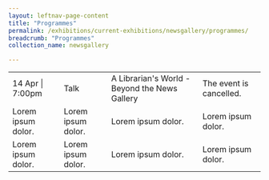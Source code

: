 ```yaml
---
layout: leftnav-page-content
title: "Programmes"
permalink: /exhibitions/current-exhibitions/newsgallery/programmes/
breadcrumb: "Programmes"
collection_name: newsgallery

---
```


<table class="table table-v">
    <tr>
        <td>14 Apr | 7:00pm</td>
        <td>Talk</td>
        <td>A Librarian's World - Beyond the News Gallery</td>
        <td>The event is cancelled.</td>
    </tr>
    <tr>
        <td>Lorem ipsum dolor.</td>
        <td>Lorem ipsum dolor.</td>
        <td>Lorem ipsum dolor.</td>
        <td>Lorem ipsum dolor.</td>
    </tr>
    <tr>
        <td>Lorem ipsum dolor.</td>
        <td>Lorem ipsum dolor.</td>
        <td>Lorem ipsum dolor.</td>
        <td>Lorem ipsum dolor.</td>
    </tr>
</table>
